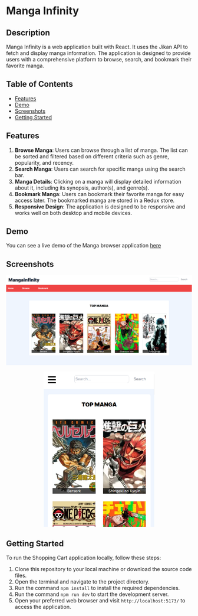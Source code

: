 # Manga Infinity

## Description
Manga Infinity is a web application built with React. It uses the Jikan API to fetch and display manga information. The application is designed to provide users with a comprehensive platform to browse, search, and bookmark their favorite manga.

## Table of Contents

- [Features](#features)
- [Demo](#demo)
- [Screenshots](#screenshots)
- [Getting Started](#getting-started)

## Features

1. **Browse Manga**: Users can browse through a list of manga. The list can be sorted and filtered based on different criteria such as genre, popularity, and recency.
2. **Search Manga**: Users can search for specific manga using the search bar.
3. **Manga Details**: Clicking on a manga will display detailed information about it, including its synopsis, author(s), and genre(s).
4. **Bookmark Manga**: Users can bookmark their favorite manga for easy access later. The bookmarked manga are stored in a Redux store.
5. **Responsive Design**: The application is designed to be responsive and works well on both desktop and mobile devices.

## Demo

You can see a live demo of the Manga browser application [here](https://659e910de7092fde26f240a3--precious-cranachan-eb0b22.netlify.app/shop)

## Screenshots

<p align="center">
  <img src="./public/preview-desktop.png" alt="Preview desktop" />
</p>

<p align="center">
  <img src="./public/preview-mobile.png" alt="Preview mobile" width="300" />
</p>



## Getting Started

To run the Shopping Cart application locally, follow these steps:

1. Clone this repository to your local machine or download the source code files.
2. Open the terminal and navigate to the project directory.
3. Run the command `npm install` to install the required dependencies.
4. Run the command `npm run dev` to start the development server.
5. Open your preferred web browser and visit `http://localhost:5173/` to access the application.